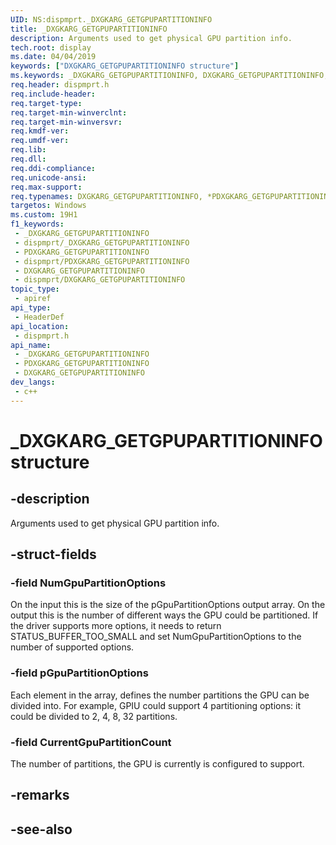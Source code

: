 ```yaml
---
UID: NS:dispmprt._DXGKARG_GETGPUPARTITIONINFO
title: _DXGKARG_GETGPUPARTITIONINFO
description: Arguments used to get physical GPU partition info.
tech.root: display
ms.date: 04/04/2019
keywords: ["DXGKARG_GETGPUPARTITIONINFO structure"]
ms.keywords: _DXGKARG_GETGPUPARTITIONINFO, DXGKARG_GETGPUPARTITIONINFO, *PDXGKARG_GETGPUPARTITIONINFO,
req.header: dispmprt.h
req.include-header: 
req.target-type: 
req.target-min-winverclnt: 
req.target-min-winversvr: 
req.kmdf-ver: 
req.umdf-ver: 
req.lib: 
req.dll: 
req.ddi-compliance: 
req.unicode-ansi: 
req.max-support: 
req.typenames: DXGKARG_GETGPUPARTITIONINFO, *PDXGKARG_GETGPUPARTITIONINFO
targetos: Windows
ms.custom: 19H1
f1_keywords:
 - _DXGKARG_GETGPUPARTITIONINFO
 - dispmprt/_DXGKARG_GETGPUPARTITIONINFO
 - PDXGKARG_GETGPUPARTITIONINFO
 - dispmprt/PDXGKARG_GETGPUPARTITIONINFO
 - DXGKARG_GETGPUPARTITIONINFO
 - dispmprt/DXGKARG_GETGPUPARTITIONINFO
topic_type:
 - apiref
api_type:
 - HeaderDef
api_location:
 - dispmprt.h
api_name:
 - _DXGKARG_GETGPUPARTITIONINFO
 - PDXGKARG_GETGPUPARTITIONINFO
 - DXGKARG_GETGPUPARTITIONINFO
dev_langs:
 - c++
---
```


# _DXGKARG_GETGPUPARTITIONINFO structure


## -description

Arguments used to get physical GPU partition info.

## -struct-fields

### -field NumGpuPartitionOptions

On the input this is the size of the pGpuPartitionOptions output array. 
On the output this is the number of different ways the GPU could be partitioned. 
If the driver supports more options, it needs to return STATUS_BUFFER_TOO_SMALL and set NumGpuPartitionOptions to the number of supported options.

### -field pGpuPartitionOptions

Each element in the array, defines the number partitions the GPU can be divided into.
For example, GPIU could support 4 partitioning options: it could be divided to 2, 4, 8, 32 partitions.

### -field CurrentGpuPartitionCount

 
The number of partitions, the GPU is currently is configured to support.

## -remarks

## -see-also

